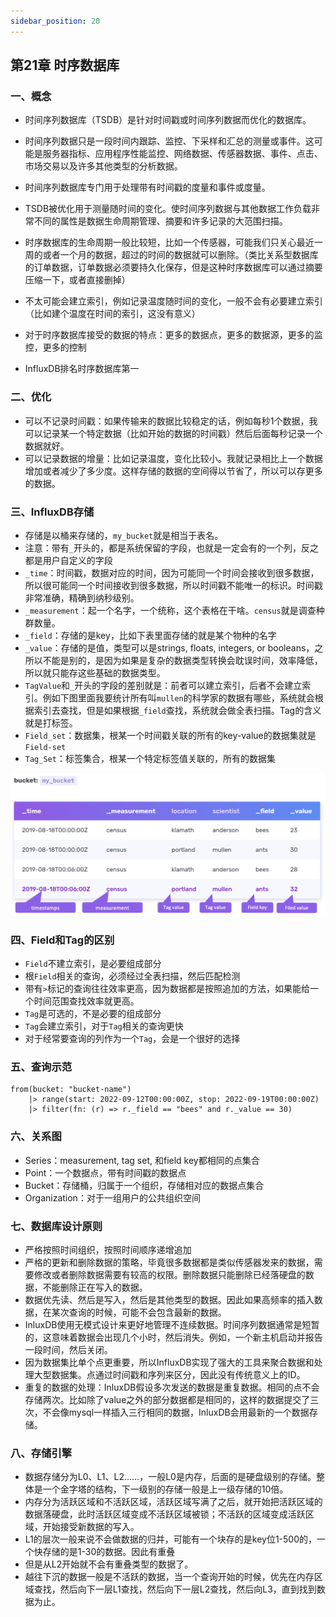 ```yaml
---
sidebar_position: 20
---
```


## 第21章 时序数据库

### 一、概念

- 时间序列数据库（TSDB）是针对时间戳或时间序列数据而优化的数据库。

- 时间序列数据只是一段时间内跟踪、监控、下采样和汇总的测量或事件。这可能是服务器指标、应用程序性能监控、网络数据、传感器数据、事件、点击、市场交易以及许多其他类型的分析数据。

- 时间序列数据库专门用于处理带有时间戳的度量和事件或度量。

- TSDB被优化用于测量随时间的变化。使时间序列数据与其他数据工作负载非常不同的属性是数据生命周期管理、摘要和许多记录的大范围扫描。
- 时序数据库的生命周期一般比较短，比如一个传感器，可能我们只关心最近一周的或者一个月的数据，超过的时间的数据就可以删除。（类比关系型数据库的订单数据，订单数据必须要持久化保存，但是这种时序数据库可以通过摘要压缩一下，或者直接删掉）
- 不太可能会建立索引，例如记录温度随时间的变化，一般不会有必要建立索引（比如建个温度在时间的索引，这没有意义）
- 对于时序数据库接受的数据的特点：更多的数据点，更多的数据源，更多的监控，更多的控制
- InfluxDB排名时序数据库第一

### 二、优化

- 可以不记录时间戳：如果传输来的数据比较稳定的话，例如每秒1个数据，我可以记录某一个特定数据（比如开始的数据的时间戳）然后后面每秒记录一个数据就好。
- 可以记录数据的增量：比如记录温度，变化比较小。我就记录相比上一个数据增加或者减少了多少度。这样存储的数据的空间得以节省了，所以可以存更多的数据。

### 三、InfluxDB存储

- 存储是以桶来存储的，`my_bucket`就是相当于表名。
- 注意：带有`_`开头的，都是系统保留的字段，也就是一定会有的一个列，反之都是用户自定义的字段
- `_time`：时间戳，数据对应的时间，因为可能同一个时间会接收到很多数据，所以很可能同一个时间接收到很多数据，所以时间戳不能唯一的标识。时间戳非常准确，精确到纳秒级别。
- `_measurement`：起一个名字，一个统称，这个表格在干啥。`census`就是调查种群数量。
- `_field`：存储的是key，比如下表里面存储的就是某个物种的名字
- `_value`：存储的是值，类型可以是strings, floats, integers, or booleans，之所以不能是别的，是因为如果是复杂的数据类型转换会耽误时间，效率降低，所以就只能存这些基础的数据类型。
- `TagValue`和`_`开头的字段的差别就是：前者可以建立索引，后者不会建立索引。例如下图里面我要统计所有叫`mullen`的科学家的数据有哪些，系统就会根据索引去查找，但是如果根据`_field`查找，系统就会做全表扫描。Tag的含义就是打标签。
- `Field_set`：数据集，根某一个时间戳关联的所有的key-value的数据集就是`Field-set`
- `Tag_Set`：标签集合，根某一个特定标签值关联的，所有的数据集


![](./assets/%E6%88%AA%E5%B1%8F2022-12-30%2012.09.46.png)

### 四、Field和Tag的区别

- `Field`不建立索引，是必要组成部分
- 根`Field`相关的查询，必须经过全表扫描，然后匹配检测
- 带有`>`标记的查询往往效率更高，因为数据都是按照追加的方法，如果能给一个时间范围查找效率就更高。
- `Tag`是可选的，不是必要的组成部分
- `Tag`会建立索引，对于`Tag`相关的查询更快
- 对于经常要查询的列作为一个`Tag`，会是一个很好的选择

### 五、查询示范

```
from(bucket: "bucket-name")
	|> range(start: 2022-09-12T00:00:00Z, stop: 2022-09-19T00:00:00Z)
	|> filter(fn: (r) => r._field == "bees" and r._value == 30)
```

### 六、关系图

- Series：measurement, tag set, 和field key都相同的点集合
- Point：一个数据点，带有时间戳的数据点
- Bucket：存储桶，归属于一个组织，存储相对应的数据点集合
- Organization：对于一组用户的公共组织空间

### 七、数据库设计原则

- 严格按照时间组织，按照时间顺序递增追加
- 严格的更新和删除数据的策略，毕竟很多数据都是类似传感器发来的数据，需要修改或者删除数据需要有较高的权限。删除数据只能删除已经落硬盘的数据，不能删除正在写入的数据。
- 数据优先读、然后是写入，然后是其他类型的数据。因此如果高频率的插入数据，在某次查询的时候，可能不会包含最新的数据。
- InluxDB使用无模式设计来更好地管理不连续数据。时间序列数据通常是短暂的，这意味着数据会出现几个小时，然后消失。例如，一个新主机启动并报告一段时间，然后关闭。
- 因为数据集比单个点更重要，所以InfluxDB实现了强大的工具来聚合数据和处理大型数据集。点通过时间戳和序列来区分，因此没有传统意义上的ID。
- 重复的数据的处理：InluxDB假设多次发送的数据是重复数据。相同的点不会存储两次。比如除了value之外的部分数据都是相同的，这样的数据提交了三次，不会像mysql一样插入三行相同的数据，InluxDB会用最新的一个数据存储。

### 八、存储引擎

- 数据存储分为L0、L1、L2……，一般L0是内存，后面的是硬盘级别的存储。整体是一个金字塔的结构，下一级别的存储一般是上一级存储的10倍。
- 内存分为活跃区域和不活跃区域，活跃区域写满了之后，就开始把活跃区域的数据落硬盘，此时活跃区域变成不活跃区域被锁；不活跃的区域变成活跃区域，开始接受新数据的写入。
- L1的层次一般来说不会做数据的归并，可能有一个块存的是key位1-500的，一个快存储的是1-30的数据。因此有重叠
- 但是从L2开始就不会有重叠类型的数据了。
- 越往下沉的数据一般是不活跃的数据，当一个查询开始的时候，优先在内存区域查找，然后向下一层L1查找，然后向下一层L2查找，然后向L3，直到找到数据为止。